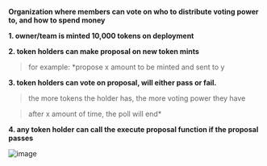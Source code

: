 **Organization where members can vote on who to distribute voting power to, and how to spend money**

**1. owner/team is minted 10,000 tokens on deployment**

**2. token holders can make proposal on new token mints**

>for example: *propose x amount to be minted and sent to y

**3. token holders can vote on proposal, will either pass or fail.**

>the more tokens the holder has, the more voting power they have

>after x amount of time, the poll will end*

**4. any token holder can call the execute proposal function if the proposal passes**

  ![image](https://user-images.githubusercontent.com/100609687/190954451-e8bee2d1-58d7-4afa-b094-406ec5e00933.png)

